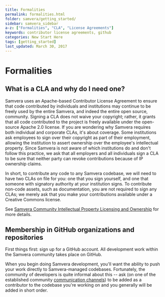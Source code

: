 ```yaml
---
title: Formalities
permalink: formalities.html
folder: samvera/getting_started/
sidebar: samvera_sidebar
a-z: ["Formalities", "CLA", "License Agreements"]
keywords: contributor license agreements, github
categories: New Start Here
tags: [getting_started]
last_updated: March 30, 2017
---
```

# Formalities

## What is a CLA and why do I need one?

Samvera uses an Apache-based Contributor License Agreement to ensure that code contributed by individuals and institutions may continue to be freely used by the entire Samvera, and indeed the entire open source, community. Signing a CLA does not waive your copyright; rather, it grants that all code contributed to the project is freely available under the open-source Apache 2.0 license. If you are wondering why Samvera requires both individual and corporate CLAs, it's about coverage. Some institutions ask employees to sign over their copyright as part of their employment, allowing the institution to assert ownership over the employee's intellectual property. Since Samvera is not aware of which institutions do and don't follow this practice, we ask that all employers and all individuals sign a CLA to be sure that neither party can revoke contributions because of IP ownership claims.

In short, to contribute any code to any Samvera codebase, we will need to have two CLAs on file for you: one that you sign yourself, and one that someone with signatory authority at your institution signs. To contribute non-code assets, such as documentation, you are not required to sign any CLAs; we merely ask that you make your contributions available under a Creative Commons license.

See [Samvera Community Intellectual Property Licensing and Ownership](https://wiki.duraspace.org/display/samvera/Samvera+Community+Intellectual+Property+Licensing+and+Ownership) for more details.

## Membership in GitHub organizations and repositories

First things first: sign up for a GitHub account. All development work within the Samvera community takes place on GitHub.

When you begin doing Samvera development, you'll want the ability to push your work directly to Samvera-managed codebases. Fortunately, the community of developers is quite informal about this -- ask (on one of the established community [communication channels](communication.html)) to be added as a contributor to the codebase you're working on and you generally will be added in short order.
